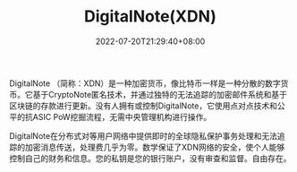 ﻿---
weight: 
title: "DigitalNote(XDN)"
description: "DigitalNote （简称：XDN）是一种加密货币，像比特币一样是一种分散的数字货币。它基于CryptoNote匿名技术，并通过独特的无法追踪的加密邮件系统和基于区块链的存款进行更新。"
date: 2022-07-20T21:29:40+08:00
lastmod: 2022-07-20T15:15:40+08:00
draft: false
authors: ["Cindy"]
featuredImage: "digitalnotexdn.jpg"
link: "https://digitalnote.org/"
tags: ["数字代币","DigitalNote(XDN)"]
categories: ["navigation"]
navigation: ["数字代币"]
lightgallery: true
toc: true
pinned: false
recommend: false
recommend1: false
---
DigitalNote （简称：XDN）是一种加密货币，像比特币一样是一种分散的数字货币。它基于CryptoNote匿名技术，并通过独特的无法追踪的加密邮件系统和基于区块链的存款进行更新。没有人拥有或控制DigitalNote，它使用点对点技术和公平的抗ASIC PoW挖掘流程，无需中央管理机构进行操作。

DigitalNote在分布式对等用户网络中提供即时的全球隐私保护事务处理和无法追踪的加密消息传送，处理费几乎为零。数学保证了XDN网络的安全，使个人能够控制自己的财务和信息。您的私钥是您的银行账户，没有审查和监督。自由存在。

 